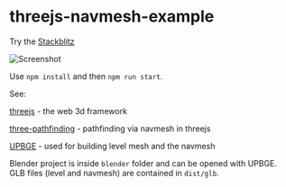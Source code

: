# threejs-navmesh-example

Try the [Stackblitz](https://stackblitz.com/github/tamani-coding/threejs-navmesh-example) 

![Screenshot](https://github.com/tamani-coding/threejs-navmesh-example/blob/main/screenshot01.png?raw=true)

Use `npm install` and then `npm run start`.

See:

[threejs](https://threejs.org/) - the web 3d framework

[three-pathfinding](https://github.com/donmccurdy/three-pathfinding) - pathfinding via navmesh in threejs

[UPBGE](https://upbge.org/) - used for building level mesh and the navmesh

Blender project is inside `blender` folder and can be opened with UPBGE. GLB files (level and navmesh) are contained in `dist/glb`.